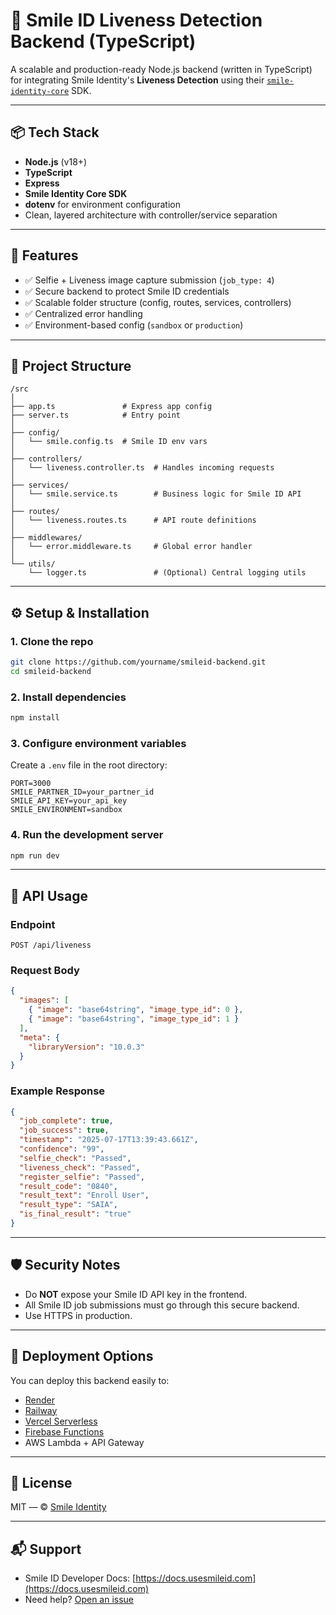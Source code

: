 
# 🚀 Smile ID Liveness Detection Backend (TypeScript)

A scalable and production-ready Node.js backend (written in TypeScript) for integrating Smile Identity's **Liveness Detection** using their [`smile-identity-core`](https://www.npmjs.com/package/smile-identity-core) SDK.

---

## 📦 Tech Stack

- **Node.js** (v18+)
- **TypeScript**
- **Express**
- **Smile Identity Core SDK**
- **dotenv** for environment configuration
- Clean, layered architecture with controller/service separation

---

## 🔧 Features

- ✅ Selfie + Liveness image capture submission (`job_type: 4`)
- ✅ Secure backend to protect Smile ID credentials
- ✅ Scalable folder structure (config, routes, services, controllers)
- ✅ Centralized error handling
- ✅ Environment-based config (`sandbox` or `production`)

---

## 📁 Project Structure

```
/src
│
├── app.ts               # Express app config
├── server.ts            # Entry point
│
├── config/
│   └── smile.config.ts  # Smile ID env vars
│
├── controllers/
│   └── liveness.controller.ts  # Handles incoming requests
│
├── services/
│   └── smile.service.ts        # Business logic for Smile ID API
│
├── routes/
│   └── liveness.routes.ts      # API route definitions
│
├── middlewares/
│   └── error.middleware.ts     # Global error handler
│
└── utils/
    └── logger.ts               # (Optional) Central logging utils
```

---

## ⚙️ Setup & Installation

### 1. Clone the repo

```bash
git clone https://github.com/yourname/smileid-backend.git
cd smileid-backend
```

### 2. Install dependencies

```bash
npm install
```

### 3. Configure environment variables

Create a `.env` file in the root directory:

```env
PORT=3000
SMILE_PARTNER_ID=your_partner_id
SMILE_API_KEY=your_api_key
SMILE_ENVIRONMENT=sandbox
```

### 4. Run the development server

```bash
npm run dev
```

---

## 🧪 API Usage

### Endpoint

```http
POST /api/liveness
```

### Request Body

```json
{
  "images": [
    { "image": "base64string", "image_type_id": 0 },
    { "image": "base64string", "image_type_id": 1 }
  ],
  "meta": {
    "libraryVersion": "10.0.3"
  }
}
```

### Example Response

```json
{
  "job_complete": true,
  "job_success": true,
  "timestamp": "2025-07-17T13:39:43.661Z",
  "confidence": "99",
  "selfie_check": "Passed",
  "liveness_check": "Passed",
  "register_selfie": "Passed",
  "result_code": "0840",
  "result_text": "Enroll User",
  "result_type": "SAIA",
  "is_final_result": "true"
}
```

---

## 🛡️ Security Notes

- Do **NOT** expose your Smile ID API key in the frontend.
- All Smile ID job submissions must go through this secure backend.
- Use HTTPS in production.

---

## 🚀 Deployment Options

You can deploy this backend easily to:

- [Render](https://render.com/)
- [Railway](https://railway.app/)
- [Vercel Serverless](https://vercel.com/)
- [Firebase Functions](https://firebase.google.com/products/functions)
- AWS Lambda + API Gateway

---

## 📝 License

MIT — © [Smile Identity](https://usesmileid.com/legal/terms-and-conditions)

---

## 📬 Support

- Smile ID Developer Docs: [https://docs.usesmileid.com](https://docs.usesmileid.com)
- Need help? [Open an issue](https://github.com)
